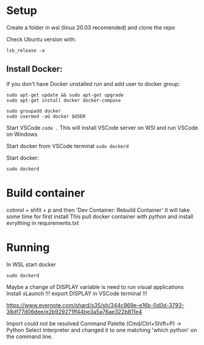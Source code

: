 # Setup
Create a folder in wsl (linux 20.03 recomended) and clone the repo

Check Ubuntu version with:
```
lsb_release -a
```

## Install Docker:

If you don't have Docker unstalled run and add user to docker group:
```
sudo apt-get update && sudo apt-get upgrade
sudo apt-get install docker docker-compose

sudo groupadd docker
sudo usermod -aG docker $USER
```

Start VSCode 
``` code . ```
This will install VSCode server on WSl and run VSCode on Windows 

Start docker from VSCode terminal 
``` sudo dockerd ```

Start docker:
``` 
sudo dockerd
```

# Build container
cotnrol + shfit + p and then 'Dev Container: Rebuild Container'
It will take some time for first install 
This pull docker container with python and install evrything in requirements.txt



# Running
In WSL start docker 
```
sudo dockerd
```

Maybe a change of DISPLAY variable is need to run visual applications
Install xLaunch 
!!! export DISPLAY in VSCode terminal !!! 

https://www.evernote.com/shard/s35/sh/344c969e-e16b-0d0d-3793-38df77d06dee/e2b929271ff44be3a5a76ae322b811e4


Import could not be resolved 
Command Palette (Cmd/Ctrl+Shift+P) -> Python Select Interpreter
and changed it to one matching 'which python' on the command line.

